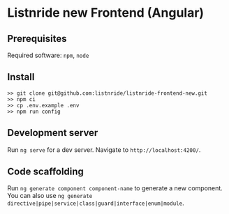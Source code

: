 # Listnride new Frontend (Angular)

## Prerequisites
Required software: `npm`, `node`

## Install
```
>> git clone git@github.com:listnride/listnride-frontend-new.git
>> npm ci
>> cp .env.example .env
>> npm run config
```

## Development server

Run `ng serve` for a dev server. Navigate to `http://localhost:4200/`.

## Code scaffolding

Run `ng generate component component-name` to generate a new component. You can also use `ng generate directive|pipe|service|class|guard|interface|enum|module`.

